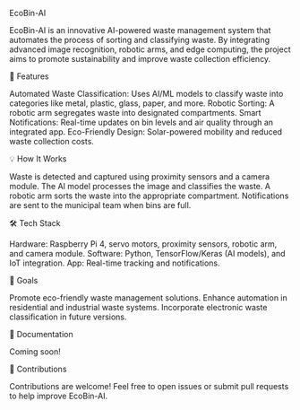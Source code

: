 EcoBin-AI

EcoBin-AI is an innovative AI-powered waste management system that automates the process of sorting and classifying waste. By integrating advanced image recognition, robotic arms, and edge computing, the project aims to promote sustainability and improve waste collection efficiency.

🌟 Features

Automated Waste Classification: Uses AI/ML models to classify waste into categories like metal, plastic, glass, paper, and more.
Robotic Sorting: A robotic arm segregates waste into designated compartments.
Smart Notifications: Real-time updates on bin levels and air quality through an integrated app.
Eco-Friendly Design: Solar-powered mobility and reduced waste collection costs.

💡 How It Works

Waste is detected and captured using proximity sensors and a camera module.
The AI model processes the image and classifies the waste.
A robotic arm sorts the waste into the appropriate compartment.
Notifications are sent to the municipal team when bins are full.

🛠️ Tech Stack

Hardware: Raspberry Pi 4, servo motors, proximity sensors, robotic arm, and camera module.
Software: Python, TensorFlow/Keras (AI models), and IoT integration.
App: Real-time tracking and notifications.

🚀 Goals

Promote eco-friendly waste management solutions.
Enhance automation in residential and industrial waste systems.
Incorporate electronic waste classification in future versions.

📖 Documentation

Coming soon!

🤝 Contributions

Contributions are welcome! Feel free to open issues or submit pull requests to help improve EcoBin-AI.
